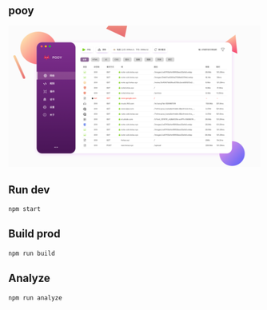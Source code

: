 ## pooy

![](./docs/assets/wrapper.webp)

## Run dev

```bash
npm start
```

## Build prod

```bash
npm run build
```

## Analyze

```bash
npm run analyze
```
